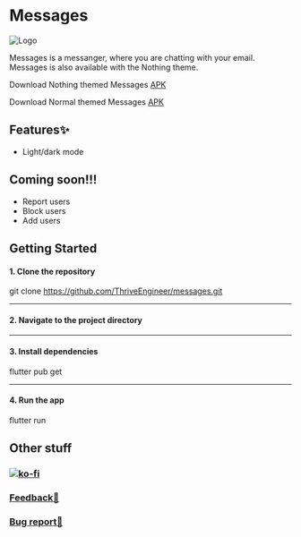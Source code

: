

# Messages

![Logo](https://framerusercontent.com/images/S1reQas41vn9JiEzgT3TxwQbIUw.png)

Messages is a messanger, where you are chatting with your email. Messages is also available with the Nothing theme. 

Download Nothing themed Messages [APK](https://github.com/ThriveEngineer/messages/releases/download/v1.0.0/app-release-nothing.apk)

Download Normal themed Messages [APK](https://github.com/ThriveEngineer/messages/releases/download/v1.0.0/app-release-normal.apk)

## Features✨
- Light/dark mode

## Coming soon!!!
- Report users
- Block users
- Add users

## Getting Started
#### 1. Clone the repository

git clone https://github.com/ThriveEngineer/messages.git

-----------------------------------------------------------------------
#### 2. Navigate to the project directory

-----------------------------------------------------------------------
#### 3. Install dependencies

flutter pub get

-----------------------------------------------------------------------
#### 4. Run the app

flutter run


## Other stuff
### [![ko-fi](https://ko-fi.com/img/githubbutton_sm.svg)](https://ko-fi.com/L4L115XHM6)
### [Feedback🤚](https://tinted-seaplane-cb4.notion.site/12a93fc8858b8026820dd172dffdb309?pvs=105)
### [Bug report🐞](https://tinted-seaplane-cb4.notion.site/12a93fc8858b80f390eadfc3905f79de?pvs=105)
